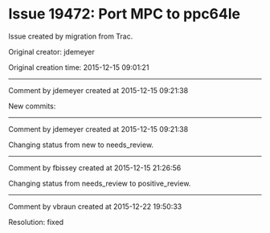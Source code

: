 # Issue 19472: Port MPC to ppc64le

Issue created by migration from Trac.

Original creator: jdemeyer

Original creation time: 2015-12-15 09:01:21




---

Comment by jdemeyer created at 2015-12-15 09:21:38

New commits:


---

Comment by jdemeyer created at 2015-12-15 09:21:38

Changing status from new to needs_review.


---

Comment by fbissey created at 2015-12-15 21:26:56

Changing status from needs_review to positive_review.


---

Comment by vbraun created at 2015-12-22 19:50:33

Resolution: fixed
